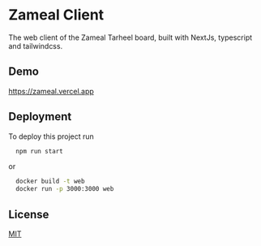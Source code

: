 # Zameal Client

The web client of the Zameal Tarheel board, built with NextJs, typescript and tailwindcss.

## Demo

https://zameal.vercel.app

## Deployment

To deploy this project run

```bash
  npm run start
```

or

```bash
  docker build -t web
  docker run -p 3000:3000 web
```

## License

[MIT](https://choosealicense.com/licenses/mit/)
